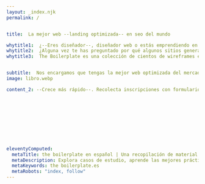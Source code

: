 ```yaml
---
layout: _index.njk
permalink: /


title:  La mejor web --landing optimizada-- en seo del mundo

whytitle1:  ¿--Eres diseñador--, diseñador web o estás emprendiendo en línea?
whytitle2:  ¿Alguna vez te has preguntado por qué algunos sitios generan leads y ventas como un reloj y otros solo cuestan $$$?
whytitle3:  The Boilerplate es una colección de cientos de wireframes en alta resolución que he construido en estos 20 años como experto en diseño UI/UX, para que puedas visualizarlos o editarlos y te ayuden a planificar el rediseño de un sitio web, landing page, e-commerce o cualquier negocio en línea...


subtitle:  Nos encargamos que tengas la mejor web optimizada del mercado.  
image: libro.webp

content_2: --Crece más rápido--. Recolecta inscripciones con formularios, utiliza estos datos,rastrea eventos y analíticas.










eleventyComputed:
  metaTitle: the boilerplate en español | Una recopilación de material para aprender the boilerplate
  metaDescription: Explora casos de estudio, aprende las mejores prácticas y mantente actualizado en este emocionante campo del diseño centrado en los the boilerplate.
  metaKeywords: the boilerplate.es
  metaRobots: "index, follow"
---
```

